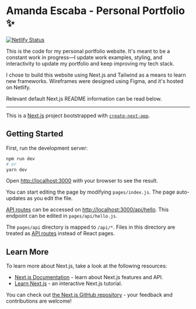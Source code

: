 # Amanda Escaba - Personal Portfolio ✨
[![Netlify Status](https://api.netlify.com/api/v1/badges/17f343c5-a445-4fe9-b44c-583ef4c6e24e/deploy-status)](https://app.netlify.com/sites/amandaescaba/deploys)

This is the code for my personal portfolio website. It's meant to be a constant work in progress&mdash;I update work examples, styling, and interactivity to update my portfolio and keep improving my tech stack.

I chose to build this website using Next.js and Tailwind as a means to learn new frameworks. Wireframes were designed using Figma, and it's hosted on Netlify.

Relevant default Next.js README information can be read below.

---

This is a [Next.js](https://nextjs.org/) project bootstrapped with [`create-next-app`](https://github.com/vercel/next.js/tree/canary/packages/create-next-app).

## Getting Started

First, run the development server:

```bash
npm run dev
# or
yarn dev
```

Open [http://localhost:3000](http://localhost:3000) with your browser to see the result.

You can start editing the page by modifying `pages/index.js`. The page auto-updates as you edit the file.

[API routes](https://nextjs.org/docs/api-routes/introduction) can be accessed on [http://localhost:3000/api/hello](http://localhost:3000/api/hello). This endpoint can be edited in `pages/api/hello.js`.

The `pages/api` directory is mapped to `/api/*`. Files in this directory are treated as [API routes](https://nextjs.org/docs/api-routes/introduction) instead of React pages.

## Learn More

To learn more about Next.js, take a look at the following resources:

- [Next.js Documentation](https://nextjs.org/docs) - learn about Next.js features and API.
- [Learn Next.js](https://nextjs.org/learn) - an interactive Next.js tutorial.

You can check out [the Next.js GitHub repository](https://github.com/vercel/next.js/) - your feedback and contributions are welcome!
